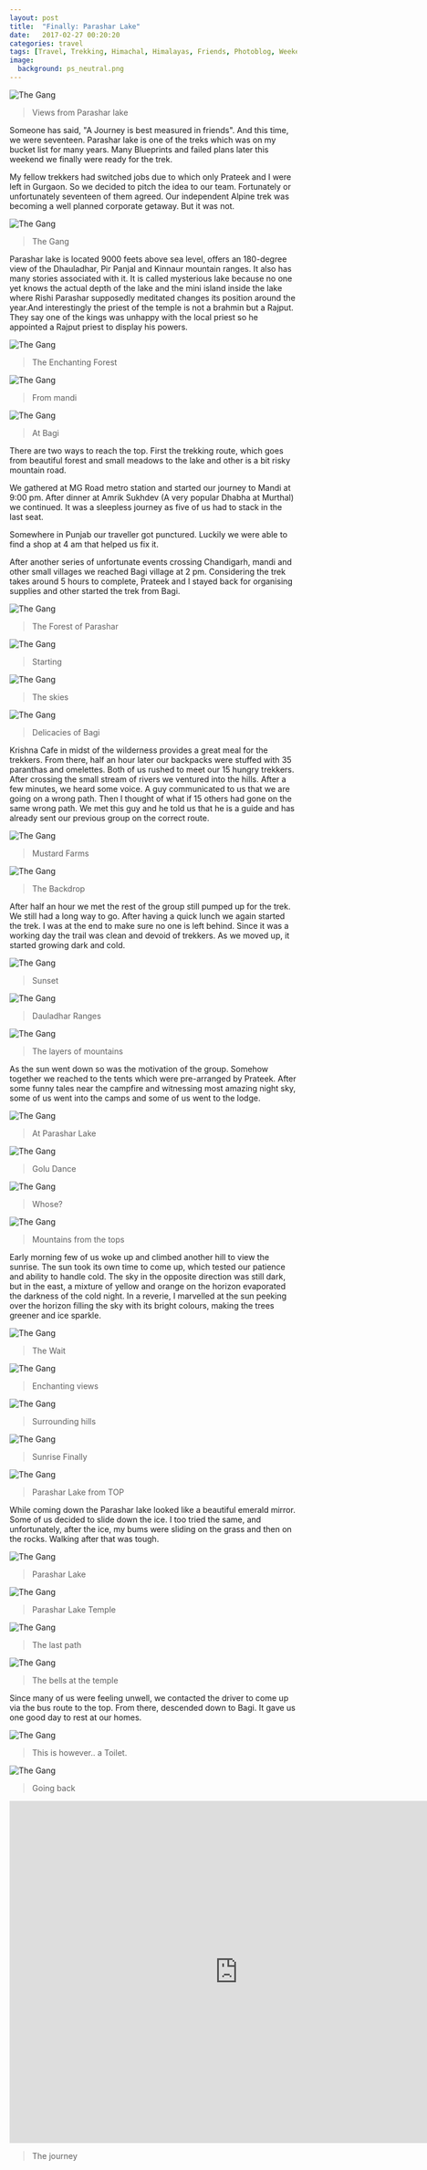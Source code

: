 ```yaml
---
layout: post
title:  "Finally: Parashar Lake"
date:   2017-02-27 00:20:20
categories: travel
tags: [Travel, Trekking, Himachal, Himalayas, Friends, Photoblog, WeekendDiaries]
image:
  background: ps_neutral.png
---
```


<img src="http://i.imgur.com/QEiJcud.jpg" alt="The Gang">

>Views from Parashar lake

Someone has said, "A Journey is best measured in friends". And this time, we were seventeen. 
Parashar lake is one of the treks which was on my bucket list for many years. Many Blueprints and failed plans later this weekend we finally were ready for the trek.

My fellow trekkers had switched jobs due to which only Prateek and I were left in Gurgaon. So we decided to pitch the idea to our team. Fortunately or unfortunately seventeen of them agreed. Our independent Alpine trek was becoming a well planned corporate getaway. But it was not.

<img src="http://i.imgur.com/3qGasBJ.jpg" alt="The Gang">

>The Gang

Parashar lake is located 9000 feets above sea level, offers an 180-degree view of the Dhauladhar, Pir Panjal and Kinnaur mountain ranges. It also has many stories associated with it. It is called mysterious lake because no one yet knows the actual depth of the lake and the mini island inside the lake where Rishi Parashar supposedly meditated changes its position around the year.And interestingly the priest of the temple is not a brahmin but a Rajput. They say one of the kings was unhappy with the local priest so he appointed a Rajput priest to display his powers. 

<img src="http://i.imgur.com/mwICO4j.jpg" alt="The Gang">

>The Enchanting Forest

<img src="http://i.imgur.com/WzU1WA3.jpg" alt="The Gang">

>From mandi

<img src="http://i.imgur.com/Cjxs37z.jpg" alt="The Gang">

>At Bagi

There are two ways to reach the top. First the trekking route, which goes from beautiful forest and small meadows to the lake and other is a bit risky mountain road. 

We gathered at MG Road metro station and started our journey to Mandi at 9:00 pm. After dinner at Amrik Sukhdev (A very popular Dhabha at Murthal) we continued. It was a sleepless journey as five of us had to stack in the last seat.

Somewhere in Punjab our traveller got punctured. Luckily we were able to find a shop at 4 am that helped us fix it.

After another series of unfortunate events crossing Chandigarh, mandi and other small villages we reached Bagi village at 2 pm. Considering the trek takes around 5 hours to complete, Prateek and I stayed back for organising supplies and other started the trek from Bagi.


<img src="http://i.imgur.com/YUkdxIs.jpg" alt="The Gang">

>The Forest of Parashar

<img src="http://i.imgur.com/Cjxs37z.jpg" alt="The Gang">

>Starting

<img src="http://i.imgur.com/YAdNFzD.jpg" alt="The Gang">

>The skies

<img src="http://i.imgur.com/rY2RFI9.jpg" alt="The Gang">

>Delicacies of Bagi

Krishna Cafe in midst of the wilderness provides a great meal for the trekkers. From there, half an hour later our backpacks were stuffed with 35 paranthas and omelettes. Both of us rushed to meet our 15 hungry trekkers. After crossing the small stream of rivers we ventured into the hills. After a few minutes, we heard some voice. A guy communicated to us that we are going on a wrong path. Then I thought of what if 15 others had gone on the same wrong path. We met this guy and he told us that he is a guide and has already sent our previous group on the correct route.

<img src="http://i.imgur.com/S7z7j4C.jpg" alt="The Gang">

>Mustard Farms

<img src="http://i.imgur.com/h4Ha48H.jpg" alt="The Gang">

>The Backdrop

After half an hour we met the rest of the group still pumped up for the trek. We still had a long way to go. After having a quick lunch we again started the trek. I was at the end to make sure no one is left behind. Since it was a working day the trail was clean and devoid of trekkers. As we moved up, it started growing dark and cold. 


<img src="http://i.imgur.com/XUvKzDG.jpg" alt="The Gang">

>Sunset

<img src="http://i.imgur.com/KoS1eE1.jpg" alt="The Gang">

>Dauladhar Ranges

<img src="http://i.imgur.com/cqNtvwu.jpg" alt="The Gang">

>The layers of mountains

As the sun went down so was the motivation of the group. Somehow together we reached to the tents which were pre-arranged by Prateek. 
After some funny tales near the campfire and witnessing most amazing night sky, some of us went into the camps and some of us went to the lodge.

<img src="http://i.imgur.com/7ocfYQp.jpg" alt="The Gang">

>At Parashar Lake

<img src="http://i.imgur.com/Wb3foNH.jpg" alt="The Gang">

>Golu Dance

<img src="http://i.imgur.com/ROvUY5v.jpg" alt="The Gang">

>Whose?

<img src="http://i.imgur.com/zSX5WVM.jpg" alt="The Gang">

>Mountains from the tops

Early morning few of us woke up and climbed another hill to view the sunrise. The sun took its own time to come up, which tested our patience and ability to handle cold. The sky in the opposite direction was still dark, but in the east, a mixture of yellow and orange on the horizon evaporated the darkness of the cold night.  In a reverie, I marvelled at the sun peeking over the horizon filling the sky with its bright colours, making the trees greener and ice sparkle.

<img src="http://i.imgur.com/TnUueNl.jpg" alt="The Gang">

>The Wait

<img src="http://i.imgur.com/VXvdr5V.jpg" alt="The Gang">

>Enchanting views

<img src="http://i.imgur.com/GBLra8j.jpg" alt="The Gang">

>Surrounding hills

<img src="http://i.imgur.com/jCJsHuY.jpg" alt="The Gang">

>Sunrise Finally

<img src="http://i.imgur.com/XBxN14Q.jpg" alt="The Gang">

>Parashar Lake from TOP

While coming down the Parashar lake looked like a beautiful emerald mirror. Some of us decided to slide down the ice. I too tried the same, and unfortunately, after the ice, my bums were sliding on the grass and then on the rocks. Walking after that was tough.

<img src="http://i.imgur.com/wHmcQA3.jpg" alt="The Gang">

>Parashar Lake

<img src="http://i.imgur.com/b43OYKj.jpg" alt="The Gang">

>Parashar Lake Temple

<img src="http://i.imgur.com/1uKpOaP.jpg" alt="The Gang">

>The last path

<img src="http://i.imgur.com/ZOB2EEq.jpg" alt="The Gang">

>The bells at the temple

Since many of us were feeling unwell, we contacted the driver to come up via the bus route to the top. From there, descended down to Bagi. It gave us one good day to rest at our homes.

<img src="http://i.imgur.com/P8gexr1.jpg" alt="The Gang">

>This is however.. a Toilet.

<img src="http://i.imgur.com/XrRw8zk.jpg" alt="The Gang">

>Going back

<iframe width="800" height="600" src="https://www.youtube.com/embed/6cLEeo_BfnI" frameborder="0" allowfullscreen></iframe>

>The journey


